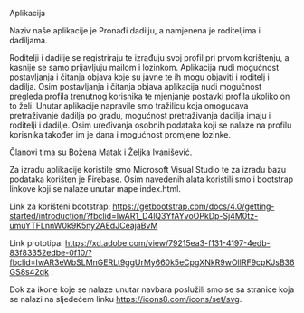 Aplikacija

Naziv naše aplikacije je Pronađi dadilju, a namjenena je roditeljima i dadiljama.

Roditelji i dadilje se registriraju te izrađuju svoj profil pri prvom korištenju, a kasnije se samo prijavljuju mailom i lozinkom. Aplikacija nudi mogućnost postavljanja i čitanja objava koje su javne te ih mogu objaviti i roditelj i dadilja. Osim postavljanja i čitanja objava aplikacija nudi mogućnost pregleda profila trenutnog korisnika te mjenjanje postavki profila ukoliko on to želi. Unutar aplikacije napravile smo tražilicu koja omogućava pretraživanje dadilja po gradu, mogućnost pretraživanja dadilja imaju i roditelji i dadilje. Osim uređivanja osobnih podataka koji se nalaze na profilu korisnika također im je dana i mogućnost promjene lozinke.

Članovi tima su Božena Matak i Željka Ivanišević.

Za izradu  aplikacije koristile smo Microsoft Visual Studio te za izradu bazu podataka korišten je Firebase. Osim navedenih alata koristili smo i bootstrap linkove koji se nalaze unutar mape index.html.

Link za korišteni bootstrap: https://getbootstrap.com/docs/4.0/getting-started/introduction/?fbclid=IwAR1_D4lQ3YfAYvoOPkDp-Sj4M0tz-umuYTFLnnW0k9K5ny2AEdJCeajaBvM

Link prototipa: https://xd.adobe.com/view/79215ea3-f131-4197-4edb-83f83352edbe-0f10/?fbclid=IwAR3eWbSLMnGERLt9ggUrMy660k5eCpgXNkR9wOllRF9cpKJsB36GS8s42qk .

Dok za ikone koje se nalaze unutar navbara poslužili smo se sa stranice koja se nalazi na
sljedećem linku https://icons8.com/icons/set/svg.

